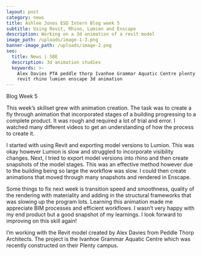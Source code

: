 ```yaml
---
layout: post
category: news
title: Ashlee Jones ESD Intern Blog week 5
subtitle: Using Revit, Rhino, Lumien and Enscape
description: Working on a 3d animation of a revit model
image_path: /uploads/image-1-3.png
banner-image_path: /uploads/image-2.png
seo:
  title: News | SBE
  description: 3d animation studies
  keywords: >-
    Alex Davies PTA peddle thorp Ivanhoe Grammar Aquatic Centre plenty campus 
    revit rhino lumien enscape 3d animation
---
```

Blog Week 5

This week’s skillset grew with animation creation. The task was to create a fly through animation that incorporated stages of a building progressing to a complete product. It was rough and required a lot of trial and error. I watched many different videos to get an understanding of how the process to create it.

I started with using Revit and exporting model versions to Lumion. This was okay however Lumion is slow and struggled to incorporate visibility changes. Next, I tried to export model versions into rhino and then create snapshots of the model stages. This was an effective method however due to the building being so large the workflow was slow. I could then create animations that moved through many snapshots and rendered in Enscape.

Some things to fix next week is transition speed and smoothness, quality of the rendering with materiality and adding in the structural frameworks that was slowing up the program lots. Learning this animation made me appreciate BIM processes and efficient workflows. I wasn’t very happy with my end product but a good snapshot of my learnings. I look forward to improving on this skill again!

I’m working with the Revit model created by Alex Davies from Peddle Thorp Architects. The project is the Ivanhoe Grammar Aquatic Centre which was recently constructed on their Plenty campus.